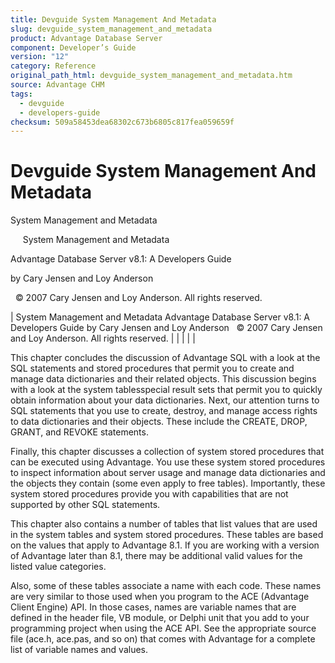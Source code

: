 ```yaml
---
title: Devguide System Management And Metadata
slug: devguide_system_management_and_metadata
product: Advantage Database Server
component: Developer’s Guide
version: "12"
category: Reference
original_path_html: devguide_system_management_and_metadata.htm
source: Advantage CHM
tags:
  - devguide
  - developers-guide
checksum: 509a58453dea68302c673b6805c817fea059659f
---
```


# Devguide System Management And Metadata

System Management and Metadata

     System Management and Metadata

Advantage Database Server v8.1: A Developers Guide

by Cary Jensen and Loy Anderson

  © 2007 Cary Jensen and Loy Anderson. All rights reserved.

| System Management and Metadata  Advantage Database Server v8.1: A Developers Guide  by Cary Jensen and Loy Anderson    © 2007 Cary Jensen and Loy Anderson. All rights reserved. |  |  |  |  |

This chapter concludes the discussion of Advantage SQL with a look at the SQL statements and stored procedures that permit you to create and manage data dictionaries and their related objects. This discussion begins with a look at the system tablesspecial result sets that permit you to quickly obtain information about your data dictionaries. Next, our attention turns to SQL statements that you use to create, destroy, and manage access rights to data dictionaries and their objects. These include the CREATE, DROP, GRANT, and REVOKE statements.

Finally, this chapter discusses a collection of system stored procedures that can be executed using Advantage. You use these system stored procedures to inspect information about server usage and manage data dictionaries and the objects they contain (some even apply to free tables). Importantly, these system stored procedures provide you with capabilities that are not supported by other SQL statements.

This chapter also contains a number of tables that list values that are used in the system tables and system stored procedures. These tables are based on the values that apply to Advantage 8.1. If you are working with a version of Advantage later than 8.1, there may be additional valid values for the listed value categories.

Also, some of these tables associate a name with each code. These names are very similar to those used when you program to the ACE (Advantage Client Engine) API. In those cases, names are variable names that are defined in the header file, VB module, or Delphi unit that you add to your programming project when using the ACE API. See the appropriate source file (ace.h, ace.pas, and so on) that comes with Advantage for a complete list of variable names and values.

